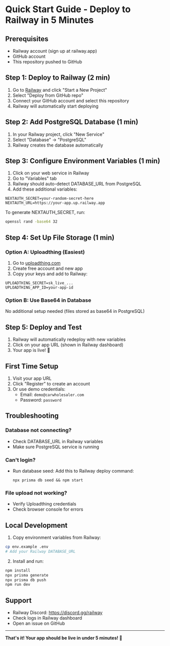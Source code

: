 # Quick Start Guide - Deploy to Railway in 5 Minutes

## Prerequisites
- Railway account (sign up at railway.app)
- GitHub account
- This repository pushed to GitHub

## Step 1: Deploy to Railway (2 min)

1. Go to [Railway](https://railway.app) and click "Start a New Project"
2. Select "Deploy from GitHub repo"
3. Connect your GitHub account and select this repository
4. Railway will automatically start deploying

## Step 2: Add PostgreSQL Database (1 min)

1. In your Railway project, click "New Service"
2. Select "Database" → "PostgreSQL"
3. Railway creates the database automatically

## Step 3: Configure Environment Variables (1 min)

1. Click on your web service in Railway
2. Go to "Variables" tab
3. Railway should auto-detect DATABASE_URL from PostgreSQL
4. Add these additional variables:

```
NEXTAUTH_SECRET=your-random-secret-here
NEXTAUTH_URL=https://your-app.up.railway.app
```

To generate NEXTAUTH_SECRET, run:
```bash
openssl rand -base64 32
```

## Step 4: Set Up File Storage (1 min)

### Option A: Uploadthing (Easiest)
1. Go to [uploadthing.com](https://uploadthing.com)
2. Create free account and new app
3. Copy your keys and add to Railway:

```
UPLOADTHING_SECRET=sk_live_...
UPLOADTHING_APP_ID=your-app-id
```

### Option B: Use Base64 in Database
No additional setup needed (files stored as base64 in PostgreSQL)

## Step 5: Deploy and Test

1. Railway will automatically redeploy with new variables
2. Click on your app URL (shown in Railway dashboard)
3. Your app is live! 🎉

## First Time Setup

1. Visit your app URL
2. Click "Register" to create an account
3. Or use demo credentials:
   - Email: `demo@carwholesaler.com`
   - Password: `password`

## Troubleshooting

### Database not connecting?
- Check DATABASE_URL in Railway variables
- Make sure PostgreSQL service is running

### Can't login?
- Run database seed: Add this to Railway deploy command:
  ```
  npx prisma db seed && npm start
  ```

### File upload not working?
- Verify Uploadthing credentials
- Check browser console for errors

## Local Development

1. Copy environment variables from Railway:
```bash
cp env.example .env
# Add your Railway DATABASE_URL
```

2. Install and run:
```bash
npm install
npx prisma generate
npx prisma db push
npm run dev
```

## Support

- Railway Discord: https://discord.gg/railway
- Check logs in Railway dashboard
- Open an issue on GitHub

---

**That's it! Your app should be live in under 5 minutes! 🚀** 